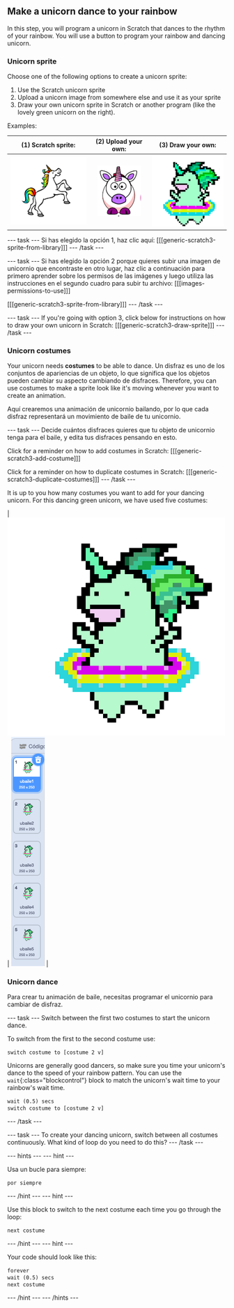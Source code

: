 ## Make a unicorn dance to your rainbow

In this step, you will program a unicorn in Scratch that dances to the rhythm of your rainbow. You will use a button to program your rainbow and dancing unicorn.

### Unicorn sprite

Choose one of the following options to create a unicorn sprite:

1. Use the Scratch unicorn sprite
2. Upload a unicorn image from somewhere else and use it as your sprite
3. Draw your own unicorn sprite in Scratch or another program (like the lovely green unicorn on the right).

Examples:

|              (1) Scratch sprite:               |          (2) Upload your own:           |              (3) Draw your own:              |
|:----------------------------------------------:|:---------------------------------------:|:--------------------------------------------:|
| ![Objeto Unicornio](images/scratchunicorn.png) | ![Unicornio Web](images/webunicorn.png) | ![Dibujar Unicornio](images/drawunicorn.png) |

\--- task \--- Si has elegido la opción 1, haz clic aquí: [[[generic-scratch3-sprite-from-library]]] \--- /task \---

\--- task \--- Si has elegido la opción 2 porque quieres subir una imagen de unicornio que encontraste en otro lugar, haz clic a continuación para primero aprender sobre los permisos de las imágenes y luego utiliza las instrucciones en el segundo cuadro para subir tu archivo: [[[images-permissions-to-use]]]

[[[generic-scratch3-sprite-from-library]]] \--- /task \---

\--- task \--- If you're going with option 3, click below for instructions on how to draw your own unicorn in Scratch: [[[generic-scratch3-draw-sprite]]] \--- /task \---

### Unicorn costumes

Your unicorn needs **costumes** to be able to dance. Un disfraz es uno de los conjuntos de apariencias de un objeto, lo que significa que los objetos pueden cambiar su aspecto cambiando de disfraces. Therefore, you can use costumes to make a sprite look like it's moving whenever you want to create an animation.

Aquí crearemos una animación de unicornio bailando, por lo que cada disfraz representará un movimiento de baile de tu unicornio.

\--- task \--- Decide cuántos disfraces quieres que tu objeto de unicornio tenga para el baile, y edita tus disfraces pensando en esto.

Click for a reminder on how to add costumes in Scratch: [[[generic-scratch3-add-costume]]]

Click for a reminder on how to duplicate costumes in Scratch: [[[generic-scratch3-duplicate-costumes]]] \--- /task \---

It is up to you how many costumes you want to add for your dancing unicorn. For this dancing green unicorn, we have used five costumes:

| ![Dancing Unicorn Gif](images/dancingunicorn.gif) | ![Five Costumes](images/fivecostumes.png) |

### Unicorn dance

Para crear tu animación de baile, necesitas programar el unicornio para cambiar de disfraz.

\--- task \--- Switch between the first two costumes to start the unicorn dance.

To switch from the first to the second costume use:

```blocks3
switch costume to [costume 2 v]
```

Unicorns are generally good dancers, so make sure you time your unicorn's dance to the speed of your rainbow pattern. You can use the `wait`{:class="blockcontrol"} block to match the unicorn's wait time to your rainbow's wait time.

```blocks3
wait (0.5) secs
switch costume to [costume 2 v]
```

\--- /task \---

\--- task \--- To create your dancing unicorn, switch between all costumes continuously. What kind of loop do you need to do this? \--- /task \---

\--- hints \--- \--- hint \---

Usa un bucle para siempre:

```blocks3
por siempre
```

\--- /hint \--- \--- hint \---

Use this block to switch to the next costume each time you go through the loop:

```blocks3
next costume
```

\--- /hint \--- \--- hint \---

Your code should look like this:

```blocks3
forever
wait (0.5) secs
next costume
```

\--- /hint \--- \--- /hints \---
